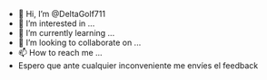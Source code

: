 - 👋 Hi, I’m @DeltaGolf711
- 👀 I’m interested in ...
- 🌱 I’m currently learning ...
- 💞️ I’m looking to collaborate on ...
- 📫 How to reach me ...
- Espero que ante cualquier inconveniente me envíes el feedback
<!---
DeltaGolf711/DeltaGolf711 is a ✨ special ✨ repository because its `README.md` (this file) appears on your GitHub profile.
You can click the Preview link to take a look at your changes.
--->
